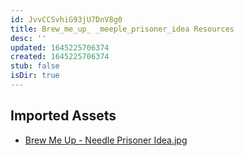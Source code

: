 ```yaml
---
id: JvvCCSvhiG93jU7DnV8g0
title: Brew_me_up_ _meeple_prisoner_idea Resources
desc: ''
updated: 1645225706374
created: 1645225706374
stub: false
isDir: true
---
```

## Imported Assets
- [Brew Me Up - Needle Prisoner Idea.jpg](/assets/brew-me-up---needle-prisoner-idea-1Pmc3gzQMZzc.jpg)
